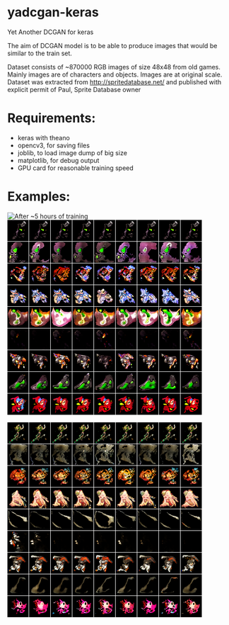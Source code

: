 # yadcgan-keras
Yet Another DCGAN for keras

The aim of DCGAN model is to be able to produce images that would be similar to the train set.

Dataset consists of ~870000 RGB images of size 48x48 from old games. Mainly images are of characters and objects. Images are at original scale. Dataset was extracted from http://spritedatabase.net/ and published with explicit permit of Paul, Sprite Database owner

# Requirements:
- keras with theano
- opencv3, for saving files
- joblib, to load image dump of big size
- matplotlib, for debug output
- GPU card for reasonable training speed 

# Examples:
![After ~5 hours of training](/example-early.png?raw=true "After ~5 hours of training")
![After ~16 hours of training](/example-16h.png?raw=true "After ~16 hours of training")

![After ~30 hours of training](/example-30h.png?raw=true "After ~30 hours of training")
